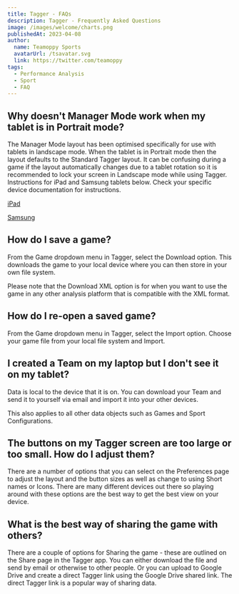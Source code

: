 ```yaml
---
title: Tagger - FAQs
description: Tagger - Frequently Asked Questions
image: /images/welcome/charts.png
publishedAt: 2023-04-08
author:
  name: Teamoppy Sports
  avatarUrl: /tsavatar.svg
  link: https://twitter.com/teamoppy
tags:
  - Performance Analysis
  - Sport
  - FAQ
---
```


## Why doesn't Manager Mode work when my tablet is in Portrait mode?

The Manager Mode layout has been optimised specifically for use with tablets in landscape mode. When the tablet is in Portrait mode then the layout defaults to the Standard Tagger layout. It can be confusing during a game if the layout automatically changes due to a tablet rotation so it is recommended to lock your screen in Landscape mode while using Tagger. Instructions for iPad and Samsung tablets below. Check your specific device documentation for instructions.

[iPad](https://support.apple.com/en-ie/guide/ipad/ipad997da805/ipados)

[Samsung](https://www.samsung.com/us/support/answer/ANS00088202/)


## How do I save a game?

From the Game dropdown menu in Tagger, select the Download option. This downloads the game to your local device where you can then store in your own file system.

Please note that the Download XML option is for when you want to use the game in any other analysis platform that is compatible with the XML format.

## How do I re-open a saved game?

From the Game dropdown menu in Tagger, select the Import option. Choose your game file from your local file system and Import.

## I created a Team on my laptop but I don't see it on my tablet?

Data is local to the device that it is on. You can download your Team and send it to yourself via email and import it into your other devices.

This also applies to all other data objects such as Games and Sport Configurations.

## The buttons on my Tagger screen are too large or too small. How do I adjust them?

There are a number of options that you can select on the Preferences page to adjust the layout and the button sizes as well as change to using Short names or Icons. There are many different devices out there so playing around with these options are the best way to get the best view on your device.

## What is the best way of sharing the game with others?

There are a couple of options for Sharing the game - these are outlined on the Share page in the Tagger app. You can either download the file and send by email or otherwise to other people. Or you can upload to Google Drive and create a direct Tagger link using the Google Drive shared link. The direct Tagger link is a popular way of sharing data.